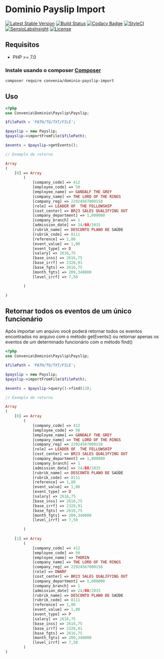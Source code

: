 # Dominio Payslip Import

[![Latest Stable Version](https://poser.pugx.org/convenia/dominio-payslip-import/v/stable)](https://packagist.org/packages/convenia/dominio-payslip-import) [![Build Status](https://travis-ci.org/convenia/dominio-payslip-import.svg?branch=master)](https://travis-ci.org/convenia/dominio-payslip-import) [![Codacy Badge](https://api.codacy.com/project/badge/Grade/b9d51779126a42fea449632cff17984f)](https://www.codacy.com/app/Convenia/dominio-payslip-import) [![StyleCI](https://styleci.io/repos/67138972/shield)](https://styleci.io/repos/67138972) [![SensioLabsInsight](https://insight.sensiolabs.com/projects/b38b2c28-b697-4843-983c-52ffac7c0221/mini.png)](https://insight.sensiolabs.com/projects/b38b2c28-b697-4843-983c-52ffac7c0221) [![License](https://poser.pugx.org/convenia/dominio-payslip-import/license)](https://packagist.org/packages/convenia/dominio-payslip-import)

## Requisitos

* PHP >= 7.0

### Instale usando o composer [Composer](http://getcomposer.org/)

```bash
composer require convenia/dominio-payslip-import
```

## Uso

```php
<?php 
use Convenia\Dominio\Payslip\Payslip;

$filePath = 'PATH/TO/TXT/FILE';

$payslip = new Payslip;
$payslip->importFromFile($filePath);

$events = $payslip->getEvents();

// Exemplo de retorno

Array
(
    [0] => Array
        (
            [company_code] => 412
            [employee_code] => 50
            [employee_name] => GANDALF THE GREY
            [company_name] => THE LORD OF THE RINGS
            [company_reg] => 22924567000158
            [role] => LEADER OF  THE FELLOWSHIP
            [cost_center] => BR23 SALES QUALIFYING OUT
            [company_department] => 1,000000
            [company_branch] => 1
            [admission_date] => 24/08/2015
            [rubrik_name] => DESCONTO PLANO DE SAÚDE
            [rubrik_code] => 8111
            [reference] => 1,00
            [event_value] => 1,00
            [event_type] => D
            [salary] => 2616,75
            [base_inss] => 2616,75
            [base_irrf] => 2328,91
            [base_fgts] => 2616,75
            [month_fgts] => 209,340000
            [level_irrf] => 7,50

        )

)
```

## Retornar todos os eventos de um único funcionário

Após importar um arquivo você poderá retornar todos os eventos encontrados no arquivo com o método getEvents() ou retornar apenas os eventos de um determinado funcionário com o método find()

```php
<?php 
use Convenia\Dominio\Payslip\Payslip;

$filePath = 'PATH/TO/TXT/FILE';

$payslip = new Payslip;
$payslip->importFromFile($filePath);

$events = $payslip->query()->find(13);

// Exemplo de retorno

Array
(
    [0] => Array
        (
            [company_code] => 412
            [employee_code] => 50
            [employee_name] => GANDALF THE GREY
            [company_name] => THE LORD OF THE RINGS
            [company_reg] => 22924567000158
            [role] => LEADER OF  THE FELLOWSHIP
            [cost_center] => BR23 SALES QUALIFYING OUT
            [company_department] => 1,000000
            [company_branch] => 1
            [admission_date] => 24/08/2015
            [rubrik_name] => DESCONTO PLANO DE SAÚDE
            [rubrik_code] => 8111
            [reference] => 1,00
            [event_value] => 1,00
            [event_type] => D
            [salary] => 2616,75
            [base_inss] => 2616,75
            [base_irrf] => 2328,91
            [base_fgts] => 2616,75
            [month_fgts] => 209,340000
            [level_irrf] => 7,50

        )
       
    [1] => Array
        (
            [company_code] => 412
            [employee_code] => 50
            [employee_name] => THORIN
            [company_name] => THE LORD OF THE RINGS
            [company_reg] => 22924567000158
            [role] => DWARF
            [cost_center] => BR23 SALES QUALIFYING OUT
            [company_department] => 1,000000
            [company_branch] => 1
            [admission_date] => 24/08/2015
            [rubrik_name] => DESCONTO PLANO DE SAÚDE
            [rubrik_code] => 8111
            [reference] => 1,00
            [event_value] => 1,00
            [event_type] => P
            [salary] => 2616,75
            [base_inss] => 2616,75
            [base_irrf] => 2328,91
            [base_fgts] => 2616,75
            [month_fgts] => 209,340000
            [level_irrf] => 7,50
        )
)
```

